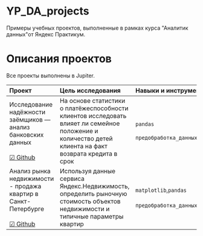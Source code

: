 # YP_DA_projects
Примеры учебных проектов, выполненные в рамках курса "Аналитик данных"от Яндекс Практикум.

# Описания проектов 

Все проекты выполнены в Jupiter. 

| Проект | Цель исследования | Навыки и инструменты | 
| :---------------------- | :---------------------- | :---------------------- |
| Исследование надёжности заёмщиков — анализ банковских данных <br /> <br /> [☑ Github](https://github.com/Ilya8t/YP_projects/blob/main/Project_borrower/Project_borrows.ipynb) | На основе статистики о платёжеспособности клиентов исследовать влияет ли семейное положение и количество детей клиента на факт возврата кредита в срок | `pandas` <br /> <br /> `предобработка_данных`|
| Анализ рынка недвижимости - продажа квартир в Санкт-Петербурге  <br /> <br /> [☑ Github](https://github.com/Ilya8t/YP_projects/blob/main/Project_real_estate/Project_real_estate.ipynb) | Используя данные сервиса Яндекс.Недвижимость, определить рыночную стоимость объектов недвижимости и типичные параметры квартир | `matplotlib`,`pandas` <br /> <br /> `предобработка_данных`,`исследовательский_анализ_данных`,`визуализация_данных`|

